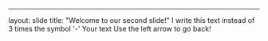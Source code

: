 
---
layout: slide
title: "Welcome to our second slide!"
I write this text instead of 3 times the symbol '-'
Your text
Use the left arrow to go back!
